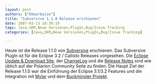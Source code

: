 ```yaml
---
layout: post
authors: ["khmarbaise"]
title: "Subversive 1.1.0 Release erschienen"
date: 2007-03-13 18:39:19
tags: Java,SKM,Neue Versionen,PlugIn,Bug/Issue Tracking
categories: [Java,SKM,Neue Versionen,PlugIn,Bug/Issue Tracking]

---
```

Heute ist die Release 1.1.0 von [Subversive](http://www.polarion.org/index.php?page=overview&project=subversive "Subversive") erschienen.
Das Subversive PlugIn ist für die Eclipse 3.2 / Callisto Releases vorgesehen. 
Die [Eclipse Update & Download Site](http://www.polarion.org/index.php?page=download&project=subversive "Eclipse Update & Download Site"), 
der [ChangeLog](http://www.polarion.org/projects/subversive/download/1.1/changelog.txt "ChangeLog") und 
die [Release Notes](http://www.polarion.org/projects/subversive/download/1.1/releasenotes.txt "Release Notes") sind wie üblich auf der 
Polarion Community Seite zu finden.
Die Haupt Ziel der Release 1.1.0 war die Einführung der Eclipse 3.1/3.2 Features und die Integration mit 
[Mylar](http://www.eclipse.org/mylar/ "Mylar") und dem 
[Buckminster Projekt](http://wiki.eclipse.org/index.php/Buckminster "Buckminster Projekt").

